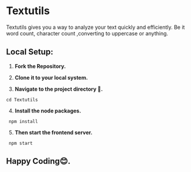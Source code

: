 # Textutils

Textutils gives you a way to analyze your text quickly and efficiently. Be it word count, character count ,converting to uppercase or anything.

## Local Setup: 

 1) **Fork the Repository.**
 
 2) **Clone it to your local system.**

 3) **Navigate to the project directory 📁.**
   ```
   cd Textutils
   ```
 4) **Install the node packages.**  
   ```
    npm install
   ```
 5) **Then start the frontend server.** 
   ```
    npm start
   ```
   
## Happy Coding😊.
